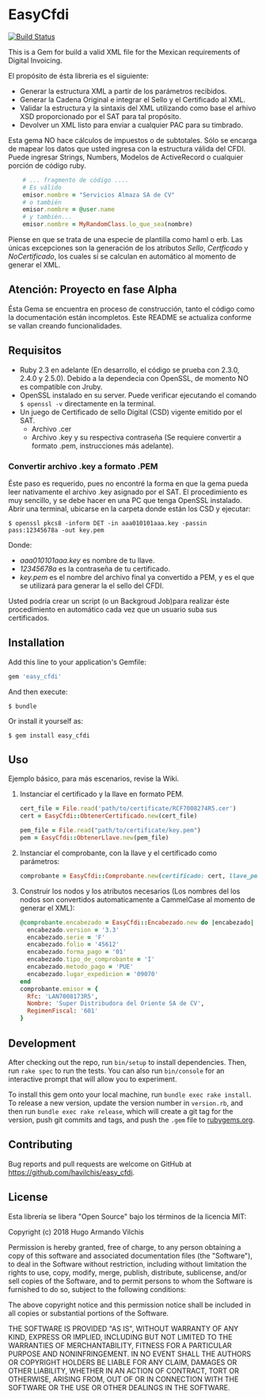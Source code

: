 # EasyCfdi
[![Build Status](https://travis-ci.org/havilchis/easy_cfdi.svg?branch=master)](https://travis-ci.org/havilchis/easy_cfdi)

This is a Gem for build a valid XML file for the Mexican requirements of Digital Invoicing.

El propósito de ésta libreria es el siguiente:
 * Generar la estructura XML a partir de los parámetros recibidos.
 * Generar la Cadena Original e integrar el Sello y el Certificado al XML.
 * Validar la estructura y la sintaxis del XML utilizando como base el arhivo XSD proporcionado por el SAT para tal propósito.
 * Devolver un XML listo para enviar a cualquier PAC para su timbrado.   

Esta gema NO hace cálculos de impuestos o de subtotales. Sólo se encarga de mapear los datos que usted ingresa con la estructura válida del CFDI. Puede ingresar Strings, Numbers, Modelos de ActiveRecord o cualquier porción de código ruby. 
```ruby
    # ... fragmento de código ....
    # Es válido
    emisor.nombre = "Servicios Almaza SA de CV"
    # o también
    emisor.nombre = @user.name
    # y también...
    emisor.nombre = MyRandomClass.lo_que_sea(nombre)
```
Piense en que se trata de una especie de plantilla como haml o erb. 
Las únicas excepciones son la generación de los atributos *Sello*, *Certficado* y *NoCertificado*, los cuales sí se calculan en automático al momento de generar el XML.

## Atención: Proyecto en fase Alpha
Ésta Gema se encuentra en proceso de construcción, tanto el código como la documentación están incompletos. Este README se actualiza conforme se vallan creando funcionalidades.

## Requisitos

 - Ruby 2.3 en adelante (En desarrollo, el código se prueba con 2.3.0, 2.4.0 y 2.5.0). Debido a la dependecia con OpenSSL, de momento NO es compatible con Jruby.
 - OpenSSL instalado en su server. Puede verificar ejecutando el comando `$ openssl -v` directamente en la terminal.
 - Un juego de Certificado de sello Digital (CSD) vigente emitido por el SAT.
	 - Archivo .cer
	 - Archivo .key y su respectiva contraseña (Se requiere convertir a formato .pem, instrucciones más adelante).

### Convertir archivo .key a formato .PEM
Éste paso es requerido, pues no encontré la forma en que la gema pueda leer nativamente el archivo .key asignado por el SAT.
El procedimiento es muy sencillo, y se debe hacer en una PC que tenga OpenSSL instalado.
Abrir una terminal, ubicarse en la carpeta donde están los CSD y ejecutar:

	$ openssl pkcs8 -inform DET -in aaa010101aaa.key -passin pass:12345678a -out key.pem
Donde:
 - *aaa010101aaa.key* es nombre de tu llave.
 - *12345678a* es la contraseña de tu certificado.
 - *key.pem* es el nombre del archivo final ya convertido a PEM, y es el que se utilizará para generar la el sello del CFDI.

Usted podría crear un script (o un Backgroud Job)para realizar éste procedimiento en automático cada vez que un usuario suba sus certificados.



## Installation

Add this line to your application's Gemfile:

```ruby
gem 'easy_cfdi'
```

And then execute:

    $ bundle

Or install it yourself as:

    $ gem install easy_cfdi

## Uso

Ejemplo básico, para más escenarios, revise la Wiki.

 1. Instanciar el certificado y la llave en formato PEM.
	 ```ruby
	 cert_file = File.read('path/to/certificate/RCF7008274R5.cer')
	 cert = EasyCfdi::ObtenerCertificado.new(cert_file)

	 pem_file = File.read("path/to/certificate/key.pem")
	 pem = EasyCfdi::ObtenerLlave.new(pem_file)
	 ```
2. Instanciar el comprobante, con la llave y el certificado como parámetros:
	```ruby
	comprobante = EasyCfdi::Comprobante.new(certificado: cert, llave_pem: pem)
	```
3. Construir los nodos y los atributos necesarios (Los nombres del los nodos son convertidos automaticamente a CammelCase al momento de generar el XML):
	```ruby
    @comprobante.encabezado = EasyCfdi::Encabezado.new do |encabezado|
      encabezado.version = '3.3'
      encabezado.serie = 'F'
      encabezado.folio = '45612'
      encabezado.forma_pago = '01'
      encabezado.tipo_de_comprobante = 'I'
      encabezado.metodo_pago = 'PUE'
      encabezado.lugar_expedicion = '09070'
    end
    comprobante.emisor = {
      Rfc: 'LAN7008173R5',
      Nombre: 'Super Distribudora del Oriente SA de CV',
      RegimenFiscal: '601'
    }
	```

## Development

After checking out the repo, run `bin/setup` to install dependencies. Then, run `rake spec` to run the tests. You can also run `bin/console` for an interactive prompt that will allow you to experiment.

To install this gem onto your local machine, run `bundle exec rake install`. To release a new version, update the version number in `version.rb`, and then run `bundle exec rake release`, which will create a git tag for the version, push git commits and tags, and push the `.gem` file to [rubygems.org](https://rubygems.org).

## Contributing

Bug reports and pull requests are welcome on GitHub at https://github.com/havilchis/easy_cfdi.

## License

Esta librería se libera "Open Source" bajo los términos de la licencia MIT:

Copyright (c) 2018 Hugo Armando Vilchis

Permission is hereby granted, free of charge, to any person obtaining a copy
of this software and associated documentation files (the "Software"), to deal
in the Software without restriction, including without limitation the rights
to use, copy, modify, merge, publish, distribute, sublicense, and/or sell
copies of the Software, and to permit persons to whom the Software is
furnished to do so, subject to the following conditions:

The above copyright notice and this permission notice shall be included in
all copies or substantial portions of the Software.

THE SOFTWARE IS PROVIDED "AS IS", WITHOUT WARRANTY OF ANY KIND, EXPRESS OR
IMPLIED, INCLUDING BUT NOT LIMITED TO THE WARRANTIES OF MERCHANTABILITY,
FITNESS FOR A PARTICULAR PURPOSE AND NONINFRINGEMENT. IN NO EVENT SHALL THE
AUTHORS OR COPYRIGHT HOLDERS BE LIABLE FOR ANY CLAIM, DAMAGES OR OTHER
LIABILITY, WHETHER IN AN ACTION OF CONTRACT, TORT OR OTHERWISE, ARISING FROM,
OUT OF OR IN CONNECTION WITH THE SOFTWARE OR THE USE OR OTHER DEALINGS IN
THE SOFTWARE.
